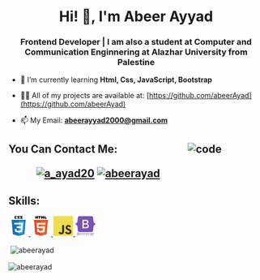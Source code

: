 <h1 align="center">Hi! 👋, I'm Abeer Ayyad</h1>
<h3 align="center">Frontend Developer | I am also a student at  Computer and Communication Enginnering at Alazhar University from Palestine</h3>



- 🌱 I’m currently learning **Html, Css, JavaScript, Bootstrap**

- 👨‍💻 All of my projects are available at: [https://github.com/abeerAyad](https://github.com/abeerAyad)

- 📫 My Email: **abeerayyad2000@gmail.com**

<h2>You Can Contact Me:</h2?
<a href="https://imgbb.com/"><img align ='right' src="https://i.ibb.co/t3Ytysr/code.gif" alt="code" border="0" width="150" height="150"></a>
<p align="center">
<a href="https://twitter.com/a_ayad20" target="blank"><img align="center" src="https://raw.githubusercontent.com/rahuldkjain/github-profile-readme-generator/master/src/images/icons/Social/twitter.svg" alt="a_ayad20" height="30" width="40" /></a>
<a href="https://github.com/abeerAyad" target="blank"><img align="center" src="https://raw.githubusercontent.com/rahuldkjain/github-profile-readme-generator/master/src/images/icons/Social/github.svg" alt="abeerayad" height="30" width="40" /></a>
</p>

<h2 align="left">Skills:</h2>
<p align="left">
    <a href="https://www.w3schools.com/css/" target="_blank" rel="noreferrer"> <img src="https://raw.githubusercontent.com/devicons/devicon/master/icons/css3/css3-original-wordmark.svg" alt="css3" width="40" height="40"/> </a> 
    <a href="https://www.w3.org/html/" target="_blank" rel="noreferrer"> <img src="https://raw.githubusercontent.com/devicons/devicon/master/icons/html5/html5-original-wordmark.svg" alt="html5" width="40" height="40"/> </a> 
    <a href="https://developer.mozilla.org/en-US/docs/Web/JavaScript" target="_blank" rel="noreferrer"> <img src="https://raw.githubusercontent.com/devicons/devicon/master/icons/javascript/javascript-original.svg" alt="javascript" width="40" height="40"/> </a> 
    <a href="https://getbootstrap.com" target="_blank" rel="noreferrer"> <img src="https://raw.githubusercontent.com/devicons/devicon/master/icons/bootstrap/bootstrap-plain-wordmark.svg" alt="bootstrap" width="40" height="40"/> </a>
    
</p>
<p>&nbsp;<img align="center" src="https://github-readme-stats.vercel.app/api?username=abeerayad&show_icons=true&locale=en" alt="abeerayad" /></p>

<p><img align="center" src="https://github-readme-streak-stats.herokuapp.com/?user=abeerayad&" alt="abeerayad" /></p>



